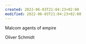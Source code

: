```yaml
---
created: 2022-06-03T21:04:23+02:00
modified: 2022-06-03T21:04:23+02:00
---
```


Malcom agents of empire

Oliver Schmidt
